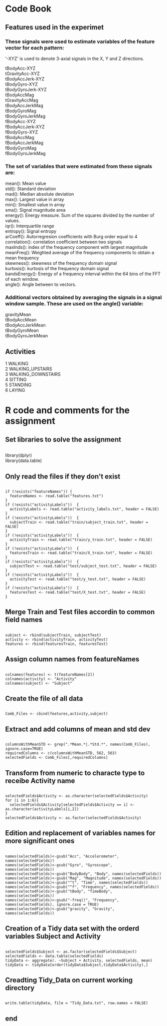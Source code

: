 # Code Book
## Features used in the experimet

### These signals were used to estimate variables of the feature vector for each pattern:  
'-XYZ' is used to denote 3-axial signals in the X, Y and Z directions.

tBodyAcc-XYZ                  
tGravityAcc-XYZ                            
tBodyAccJerk-XYZ                             
tBodyGyro-XYZ                           
tBodyGyroJerk-XYZ                     
tBodyAccMag                       
tGravityAccMag                  
tBodyAccJerkMag                      
tBodyGyroMag                         
tBodyGyroJerkMag                      
fBodyAcc-XYZ                            
fBodyAccJerk-XYZ                       
fBodyGyro-XYZ                      
fBodyAccMag                
fBodyAccJerkMag                      
fBodyGyroMag                         
fBodyGyroJerkMag

### The set of variables that were estimated from these signals are: 

mean(): Mean value                     
std(): Standard deviation                      
mad(): Median absolute deviation                       
max(): Largest value in array                  
min(): Smallest value in array                   
sma(): Signal magnitude area                                      
energy(): Energy measure. Sum of the squares divided by the number of values.                           
iqr(): Interquartile range                         
entropy(): Signal entropy               
arCoeff(): Autorregresion coefficients with Burg order equal to 4                   
correlation(): correlation coefficient between two signals                     
maxInds(): index of the frequency component with largest magnitude                    
meanFreq(): Weighted average of the frequency components to obtain a mean frequency                       
skewness(): skewness of the frequency domain signal                     
kurtosis(): kurtosis of the frequency domain signal                    
bandsEnergy(): Energy of a frequency interval within the 64 bins of the FFT of each window.                    
angle(): Angle between to vectors.

### Additional vectors obtained by averaging the signals in a signal window sample. These are used on the angle() variable:

gravityMean          
tBodyAccMean                         
tBodyAccJerkMean                             
tBodyGyroMean                                 
tBodyGyroJerkMean

## Activities
1 WALKING                               
2 WALKING_UPSTAIRS                                 
3 WALKING_DOWNSTAIRS        
4 SITTING              
5 STANDING             
6 LAYING               

# R code and comments for the assignment
## Set libraries to solve the assignment
##
library(dplyr)    
library(data.table)
## Only read the files if they don't exist 
##
    if (!exists("featureNames")) { 
      featureNames <- read.table("features.txt")
    }
    if (!exists("activityLabels"))  { 
      activityLabels <- read.table("activity_labels.txt", header = FALSE)
    }
    if (!exists("activityLabels"))  { 
      subjectTrain <- read.table("train/subject_train.txt", header = FALSE)
    }
    if (!exists("activityLabels"))  { 
      activityTrain <- read.table("train/y_train.txt", header = FALSE)
    }
    if (!exists("activityLabels"))  { 
      featuresTrain <- read.table("train/X_train.txt", header = FALSE)
    }
    if (!exists("activityLabels"))  { 
      subjectTest <- read.table("test/subject_test.txt", header = FALSE)
    }
    if (!exists("activityLabels"))  { 
      activityTest <- read.table("test/y_test.txt", header = FALSE)
    }
    if (!exists("activityLabels"))  { 
      featuresTest <- read.table("test/X_test.txt", header = FALSE)
    }
## Merge Train and Test files accordin to common field names
##    
    subject <- rbind(subjectTrain, subjectTest)
    activity <- rbind(activityTrain, activityTest)
    features <- rbind(featuresTrain, featuresTest)
## Assign column names from featureNames
##    
    colnames(features) <- t(featureNames[2])
    colnames(activity) <- "Activity"
    colnames(subject) <- "Subject"
## Create the file of all data 
##
    Comb_Files <- cbind(features,activity,subject)
## Extract and add columns of mean and std dev
##
    columnsWithMeanSTD <- grep(".*Mean.*|.*Std.*", names(Comb_Files), ignore.case=TRUE)
    requiredColumns <- c(columnsWithMeanSTD, 562, 563)
    selectedFields <- Comb_Files[,requiredColumns]
## Transform from numeric to characte type to receibe Activity name
##    
    selectedFields$Activity <- as.character(selectedFields$Activity)
    for (i in 1:6){
      selectedFields$Activity[selectedFields$Activity == i] <- as.character(activityLabels[i,2])
    }
    selectedFields$Activity <- as.factor(selectedFields$Activity)
## Edition and replacement of variables names for more significant ones
##
    names(selectedFields)<-gsub("Acc", "Accelerometer", names(selectedFields))
    names(selectedFields)<-gsub("Gyro", "Gyroscope", names(selectedFields))
    names(selectedFields)<-gsub("BodyBody", "Body", names(selectedFields))
    names(selectedFields)<-gsub("Mag", "Magnitude", names(selectedFields))
    names(selectedFields)<-gsub("^t", "Time", names(selectedFields))
    names(selectedFields)<-gsub("^f", "Frequency", names(selectedFields))
    names(selectedFields)<-gsub("tBody", "TimeBody", names(selectedFields))
    names(selectedFields)<-gsub("-freq()", "Frequency", names(selectedFields), ignore.case = TRUE)
    names(selectedFields)<-gsub("gravity", "Gravity", names(selectedFields))
## Creation of a Tidy data set with the orderd variables Subject and Activity
##    
    selectedFields$Subject <- as.factor(selectedFields$Subject)
    selectedFields <- data.table(selectedFields)
    tidyData <- aggregate(. ~Subject + Activity, selectedFields, mean)
    tidyData <- tidyData[order(tidyData$Subject,tidyData$Activity),]
## Creadting Tidy_Data on current working directory
##    
    write.table(tidyData, file = "Tidy_Data.txt", row.names = FALSE)
## end


